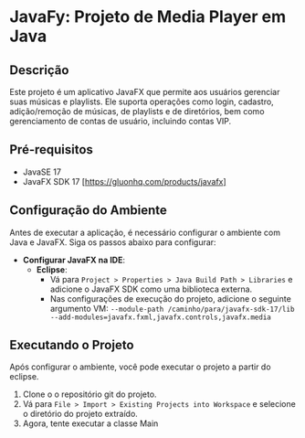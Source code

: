 # JavaFy: Projeto de Media Player em Java

## Descrição
Este projeto é um aplicativo JavaFX que permite aos usuários gerenciar suas músicas e playlists. Ele suporta operações como login, cadastro, adição/remoção de músicas, de playlists e de diretórios, bem como gerenciamento de contas de usuário, incluindo contas VIP.

## Pré-requisitos
- JavaSE 17
- JavaFX SDK 17 [https://gluonhq.com/products/javafx]

## Configuração do Ambiente
Antes de executar a aplicação, é necessário configurar o ambiente com Java e JavaFX. Siga os passos abaixo para configurar:

- **Configurar JavaFX na IDE**: 
   - **Eclipse**: 
     - Vá para `Project > Properties > Java Build Path > Libraries` e adicione o JavaFX SDK como uma biblioteca externa.
     - Nas configurações de execução do projeto, adicione o seguinte argumento VM: `--module-path /caminho/para/javafx-sdk-17/lib --add-modules=javafx.fxml,javafx.controls,javafx.media`
  

## Executando o Projeto
Após configurar o ambiente, você pode executar o projeto a partir do eclipse.

1. Clone o o repositório git do projeto. 
2. Vá para `File > Import > Existing Projects into Workspace` e selecione o diretório do projeto extraído.
3. Agora, tente executar a classe Main

